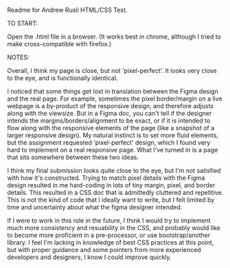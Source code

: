 Readme for Andrew Rusli HTML/CSS Test.

TO START:

Open the .html file in a browser. (It works best in chrome, although I tried to make cross-compatible with firefox.)


NOTES:

Overall, I think my page is close, but not 'pixel-perfect'. It looks very close to the eye, and is functionally identical. 

I noticed that some things get lost in translation between the Figma design and the real page. For example, sometimes the pixel border/margin on a live webpage is a by-product of the responsive design, and therefore adjusts along with the viewsize. But in a Figma doc, you can't tell if the designer intends the margins/borders/alignment to be exact, or if it is intended to flow along with the responsive elements of the page (like a snapshot of a larger responsive design). My natural instinct is to set more fluid elements, but the assignment requested 'pixel-perfect' design, which I found very hard to implement on a real responsive page. What I've turned in is a page that sits somewhere between these two ideas. 

I think my final submission looks quite close to the eye, but I'm not satisfied with how it's constructed. Trying to match pixel details with the Figma design resulted in me hard-coding in lots of tiny margin, pixel, and border details. This resulted in a CSS doc that is admittedly cluttered and repetitive. This is not the kind of code that I ideally want to write, but I felt limited by time and uncertainty about what the figma designer intended.

If I were to work in this role in the future, I think I would try to implement much more consistency and resuability in the CSS, and probably would like to become more proficient in a pre-processor, or use bootstrap/another library. I feel I'm lacking in knowledge of best CSS practices at this point, but with proper guidance and some pointers from more experienced developers and designers, I know I could improve quickly. 



